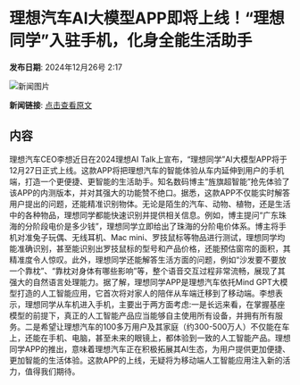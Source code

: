 # 理想汽车AI大模型APP即将上线！“理想同学”入驻手机，化身全能生活助手

**发布日期**: 2024年12月26号 2:17

![新闻图片](https://upload.chinaz.com/2024/1226/6387080500657445954187435.png)

**新闻链接**: [点击查看原文](https://www.aibase.com/zh/news/14268)

## 内容

理想汽车CEO李想近日在2024理想AI Talk上宣布，“理想同学”AI大模型APP将于12月27日正式上线。这款APP将把理想汽车的智能体验从车内延伸到用户的手机端，打造一个更便捷、更智能的生活助手。知名数码博主“旌旗超智能”抢先体验了该APP的内测版本，并对其强大的功能赞不绝口。据悉，这款APP不仅能实时解答用户提出的问题，还能精准识别物体。无论是陌生的汽车、动物、植物，还是生活中的各种物品，理想同学都能快速识别并提供相关信息。例如，博主提问“广东珠海的分阶段电价是多少钱”，理想同学立即给出了珠海的分阶电价体系。博主将手机对准兔子玩偶、无线耳机、Mac mini、罗技鼠标等物品进行测试，理想同学均能准确识别，甚至能识别出罗技鼠标的型号和产品价格，还能预估窗帘的面积，其精准度令人惊叹。此外，理想同学还能解答生活方面的问题，例如“沙发要不要放一个靠枕”、“靠枕对身体有哪些影响”等，整个语音交互过程非常流畅，展现了其强大的自然语言处理能力。据了解，理想同学APP是理想汽车依托Mind GPT大模型打造的人工智能应用，它首次将对家人的陪伴从车端迁移到了移动端。李想表示，理想同学从车机进入手机，主要出于两方面考虑:一是长远来看，在掌握基座模型的前提下，真正的人工智能产品应当能够自主使用所有设备，并拥有所有服务。二是希望让理想汽车的100多万用户及其家庭（约300-500万人）不仅能在车上，还能在手机、电脑，甚至未来的眼镜上，都体验到一致的人工智能产品。理想同学APP的推出，意味着理想汽车正在积极拓展其AI生态，为用户提供更加便捷、更加智能的生活体验。这款APP的上线，无疑将为移动端人工智能应用注入新的活力，值得我们期待。
